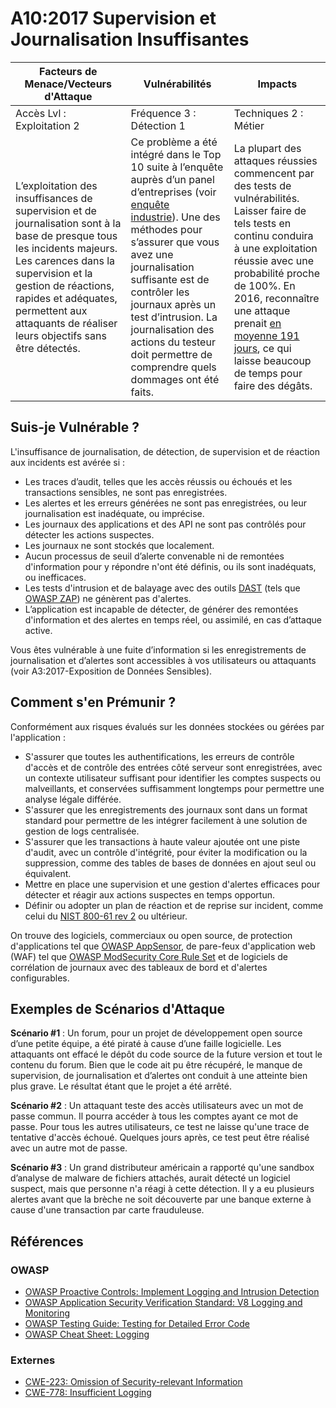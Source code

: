 # A10:2017 Supervision et Journalisation Insuffisantes

| Facteurs de Menace/Vecteurs d'Attaque | Vulnérabilités           | Impacts               |
| -- | -- | -- |
| Accès Lvl : Exploitation 2 | Fréquence 3 : Détection 1 | Techniques 2 : Métier  |
| L’exploitation  des insuffisances de supervision et de journalisation sont à la base de presque tous les incidents majeurs. Les carences dans la supervision et la gestion de réactions, rapides et adéquates, permettent aux attaquants de réaliser leurs objectifs sans être détectés.| Ce problème a été intégré dans le Top 10 suite à l’enquête auprès d’un panel d’entreprises (voir [enquête industrie](https://owasp.blogspot.com/2017/08/owasp-top-10-2017-project-update.html)). Une des méthodes pour s’assurer que vous avez une journalisation suffisante est de contrôler les journaux après un test d’intrusion. La journalisation des actions du testeur doit permettre de comprendre quels dommages ont été faits.| La plupart des attaques réussies commencent par des tests de vulnérabilités. Laisser faire de tels tests en continu conduira à une exploitation réussie avec une probabilité proche de 100%. En 2016, reconnaître une attaque prenait [en moyenne 191 jours](https://www-01.ibm.com/common/ssi/cgi-bin/ssialias?htmlfid=SEL03130WWEN&), ce qui laisse beaucoup de temps pour faire des dégâts. |

## Suis-je Vulnérable ?

L'insuffisance de journalisation, de détection, de supervision et de réaction aux incidents est avérée si :
* Les traces d’audit, telles que les accès réussis ou échoués et les transactions sensibles, ne sont pas enregistrées.
* Les alertes et les erreurs générées ne sont pas enregistrées, ou leur journalisation est inadéquate, ou imprécise.
* Les journaux des applications et des API ne sont pas contrôlés pour détecter les actions suspectes.
* Les journaux ne sont stockés que localement.
* Aucun processus de seuil d’alerte convenable ni de remontées d'information pour y répondre n'ont été définis, ou ils sont inadéquats, ou inefficaces.
* Les tests d'intrusion et de balayage avec des outils [DAST](https://owasp.org/www-community/Vulnerability_Scanning_Tools) (tels que [OWASP ZAP](https://owasp.org/www-project-zap/)) ne génèrent pas d'alertes.
* L’application est incapable de détecter, de générer des remontées d'information et des alertes en temps réel, ou assimilé, en cas d’attaque active.

Vous êtes vulnérable à une fuite d’information si les enregistrements de journalisation et d’alertes sont accessibles à vos utilisateurs ou attaquants (voir A3:2017-Exposition de Données Sensibles).

## Comment s'en Prémunir ?

Conformément aux risques évalués sur les données stockées ou gérées par l'application :
* S'assurer que toutes les authentifications, les erreurs de contrôle d'accès et de contrôle des entrées côté serveur sont enregistrées, avec un contexte utilisateur suffisant pour identifier les comptes suspects ou malveillants, et conservées suffisamment longtemps pour permettre une analyse légale différée.
* S'assurer que les enregistrements des journaux sont dans un format standard pour permettre de les intégrer facilement à une solution de gestion de logs centralisée.
* S'assurer que les transactions à haute valeur ajoutée ont une piste d'audit, avec un contrôle d'intégrité, pour éviter la modification ou la suppression, comme des tables de bases de données en ajout seul ou équivalent.
* Mettre en place une supervision et une gestion d'alertes efficaces pour détecter et réagir aux actions suspectes en temps opportun.
* Définir ou adopter un plan de réaction et de reprise sur incident, comme celui du [NIST 800-61 rev 2](https://csrc.nist.gov/publications/detail/sp/800-61/rev-2/final) ou ultérieur.

On trouve des logiciels, commerciaux ou open source, de protection d'applications tel que [OWASP AppSensor](https://owasp.org/www-project-appsensor/), de pare-feux d'application web (WAF) tel que [OWASP ModSecurity Core Rule Set](https://owasp.org/www-project-modsecurity-core-rule-set/) et de logiciels de corrélation de journaux avec des tableaux de bord et d'alertes configurables. 

## Exemples de Scénarios d'Attaque

**Scénario #1** : Un forum, pour un projet de développement open source d’une petite équipe, a été piraté à cause d’une faille logicielle. Les attaquants ont effacé le dépôt du code source de la future version et tout le contenu du forum. Bien que le code ait pu être récupéré, le manque de supervision, de journalisation et d’alertes ont conduit à une atteinte bien plus grave. Le résultat étant que le projet a été arrêté.  

**Scénario #2** : Un attaquant teste des accès utilisateurs avec un mot de passe commun. Il pourra accéder à tous les comptes ayant ce mot de passe. Pour tous les autres utilisateurs, ce test ne laisse qu'une trace de tentative d'accès échoué. Quelques jours après, ce test peut être réalisé avec un autre mot de passe.  

**Scénario #3** : Un grand distributeur américain a rapporté qu'une sandbox d’analyse de malware de fichiers attachés, aurait détecté un logiciel suspect, mais que personne n'a réagi à cette détection. Il y a eu plusieurs alertes avant que la brèche ne soit découverte par une banque externe à cause d'une transaction par carte frauduleuse.

## Références

### OWASP
* [OWASP Proactive Controls: Implement Logging and Intrusion Detection](https://owasp.org/www-project-proactive-controls/v3/en/c9-security-logging)
* [OWASP Application Security Verification Standard: V8 Logging and Monitoring](https://github.com/OWASP/ASVS/blob/v4.0.2/4.0/en/0x11-V2-Authentication.md)
* [OWASP Testing Guide: Testing for Detailed Error Code](https://github.com/OWASP/ASVS/blob/v4.0.2/4.0/en/0x11-V2-Authentication.md)
* [OWASP Cheat Sheet: Logging](https://cheatsheetseries.owasp.org/cheatsheets/Logging_Cheat_Sheet.html)

### Externes
* [CWE-223: Omission of Security-relevant Information](https://cwe.mitre.org/data/definitions/223.html)
* [CWE-778: Insufficient Logging](https://cwe.mitre.org/data/definitions/778.html)
